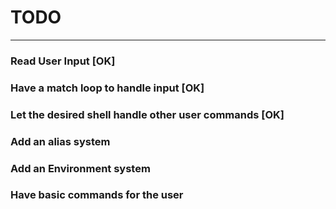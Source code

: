 # TODO
---

### Read User Input [OK]

### Have a match loop to handle input [OK]

### Let the desired shell handle other user commands [OK]

### Add an alias system 

### Add an Environment system

### Have basic commands for the user
